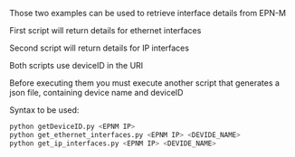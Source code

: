 Those two examples can be used to retrieve interface details from EPN-M

First script will return details for ethernet interfaces

Second script will return details for IP interfaces


Both scripts use deviceID in the URI

Before executing them you must execute another script that generates a json file, containing device name and deviceID

Syntax to be used:

```python
python getDeviceID.py <EPNM IP>
python get_ethernet_interfaces.py <EPNM IP> <DEVIDE_NAME>
python get_ip_interfaces.py <EPNM IP> <DEVIDE_NAME>
```